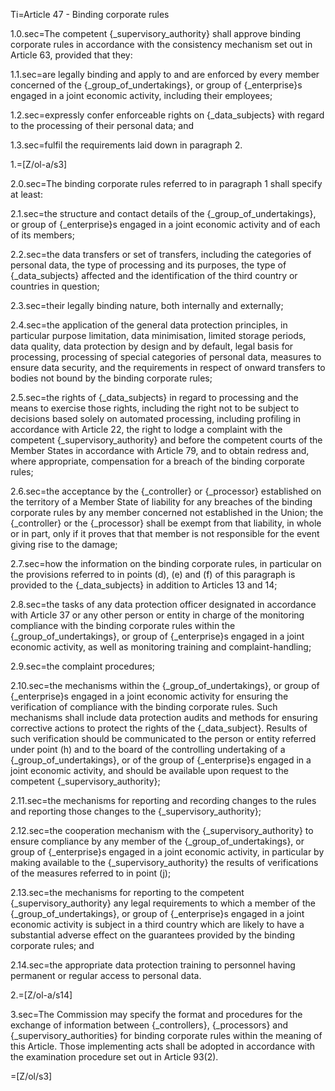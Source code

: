 Ti=Article 47 - Binding corporate rules

1.0.sec=The competent {_supervisory_authority} shall approve binding corporate rules in accordance with the consistency mechanism set out in Article 63, provided that they:

1.1.sec=are legally binding and apply to and are enforced by every member concerned of the {_group_of_undertakings}, or group of {_enterprise}s engaged in a joint economic activity, including their employees;

1.2.sec=expressly confer enforceable rights on {_data_subjects} with regard to the processing of their personal data; and

1.3.sec=fulfil the requirements laid down in paragraph 2.

1.=[Z/ol-a/s3]

2.0.sec=The binding corporate rules referred to in paragraph 1 shall specify at least:

2.1.sec=the structure and contact details of the {_group_of_undertakings}, or group of {_enterprise}s engaged in a joint economic activity and of each of its members;

2.2.sec=the data transfers or set of transfers, including the categories of personal data, the type of processing and its purposes, the type of {_data_subjects} affected and the identification of the third country or countries in question;

2.3.sec=their legally binding nature, both internally and externally;

2.4.sec=the application of the general data protection principles, in particular purpose limitation, data minimisation, limited storage periods, data quality, data protection by design and by default, legal basis for processing, processing of special categories of personal data, measures to ensure data security, and the requirements in respect of onward transfers to bodies not bound by the binding corporate rules;

2.5.sec=the rights of {_data_subjects} in regard to processing and the means to exercise those rights, including the right not to be subject to decisions based solely on automated processing, including profiling in accordance with Article 22, the right to lodge a complaint with the competent {_supervisory_authority} and before the competent courts of the Member States in accordance with Article 79, and to obtain redress and, where appropriate, compensation for a breach of the binding corporate rules;

2.6.sec=the acceptance by the {_controller} or {_processor} established on the territory of a Member State of liability for any breaches of the binding corporate rules by any member concerned not established in the Union; the {_controller} or the {_processor} shall be exempt from that liability, in whole or in part, only if it proves that that member is not responsible for the event giving rise to the damage;

2.7.sec=how the information on the binding corporate rules, in particular on the provisions referred to in points (d), (e) and (f) of this paragraph is provided to the {_data_subjects} in addition to Articles 13 and 14;

2.8.sec=the tasks of any data protection officer designated in accordance with Article 37 or any other person or entity in charge of the monitoring compliance with the binding corporate rules within the {_group_of_undertakings}, or group of {_enterprise}s engaged in a joint economic activity, as well as monitoring training and complaint-handling;

2.9.sec=the complaint procedures;

2.10.sec=the mechanisms within the {_group_of_undertakings}, or group of {_enterprise}s engaged in a joint economic activity for ensuring the verification of compliance with the binding corporate rules. Such mechanisms shall include data protection audits and methods for ensuring corrective actions to protect the rights of the {_data_subject}. Results of such verification should be communicated to the person or entity referred under point (h) and to the board of the controlling undertaking of a {_group_of_undertakings}, or of the group of {_enterprise}s engaged in a joint economic activity, and should be available upon request to the competent {_supervisory_authority};

2.11.sec=the mechanisms for reporting and recording changes to the rules and reporting those changes to the {_supervisory_authority};

2.12.sec=the cooperation mechanism with the {_supervisory_authority} to ensure compliance by any member of the {_group_of_undertakings}, or group of {_enterprise}s engaged in a joint economic activity, in particular by making available to the {_supervisory_authority} the results of verifications of the measures referred to in point (j);

2.13.sec=the mechanisms for reporting to the competent {_supervisory_authority} any legal requirements to which a member of the {_group_of_undertakings}, or group of {_enterprise}s engaged in a joint economic activity is subject in a third country which are likely to have a substantial adverse effect on the guarantees provided by the binding corporate rules; and

2.14.sec=the appropriate data protection training to personnel having permanent or regular access to personal data.

2.=[Z/ol-a/s14]

3.sec=The Commission may specify the format and procedures for the exchange of information between {_controllers}, {_processors} and {_supervisory_authorities} for binding corporate rules within the meaning of this Article. Those implementing acts shall be adopted in accordance with the examination procedure set out in Article 93(2).

=[Z/ol/s3]
